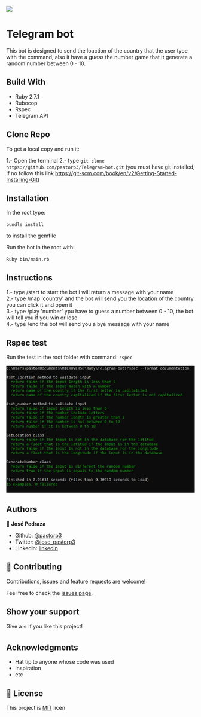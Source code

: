 ![](https://img.shields.io/badge/Microverse-blueviolet)
# Telegram bot

This bot is designed to send the loaction of the country that the user tyoe with the command, also it have a guess the number game that It generate a random number between 0 - 10.

## Build With

- Ruby 2.7.1
- Rubocop
- Rspec
- Telegram API

## Clone Repo

To get a local copy and run it:

1.- Open the terminal
2.- type `git clone https://github.com/pastorp3/Telegram-bot.git` (you must have git installed, if no follow this link https://git-scm.com/book/en/v2/Getting-Started-Installing-Git)

## Installation

In the root  type: 

 `bundle install`
 
 to install the gemfile
 
 Run the bot in the root with:
 
 `Ruby bin/main.rb`
 
 ## Instructions
 
 1.- type /start to start the bot i will return a message with your name <br>
 2.- type /map 'country' and the bot will send you the location of the country you can click it and open it <br>
 3.- type /play 'number' ypu have to guess a number between 0 - 10, the bot will tell you if you win or lose <br>
 4.- type /end the bot will send you a bye message with your name
 
 ## Rspec test
 
 Run the test in the root folder with command:
 `rspec`
 
 ![screenshot](./img/test.png)
 
 ## Authors

👤 **José Pedraza**

- Github: [@pastorp3](https://github.com/pastorp3)
- Twitter: [@jose_pastorp3](https://twitter.com/jose_pastorp3)
- Linkedin: [linkedin](https://www.linkedin.com/in/jos%C3%A9-pedraza-acevedo-ab700a1a9/)

## 🤝 Contributing

Contributions, issues and feature requests are welcome!

Feel free to check the [issues page](https://github.com/pastorp3/Telegram-bot/issues).

## Show your support

Give a ⭐️ if you like this project!

## Acknowledgments

- Hat tip to anyone whose code was used
- Inspiration
- etc

## 📝 License

This project is [MIT](lic.url) licen

 
